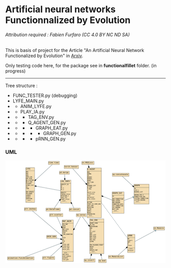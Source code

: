 # Artificial neural networks Functionnalized by Evolution

###### Attribution required : Fabien Furfaro (CC 4.0 BY NC ND SA)

This is basis of project for the Article "An Artificial Neural Network Functionalized by Evolution" in [Arxiv](https://arxiv.org/abs/2205.10118).

Only testing code here, for the package see in **functionalfillet** folder. (in progress)


---

Tree structure :

* FUNC_TESTER.py (debugging)
* LYFE_MAIN.py
* * ANIM_LYFE.py
* * PLAY_IA.py
* * * TAG_ENV.py
* * * Q_AGENT_GEN.py
* * * * GRAPH_EAT.py
* * * * * GRAPH_GEN.py
* * * * pRNN_GEN.py


### UML

![IMG UML](UML.png)

